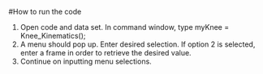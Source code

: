 #How to run the code
1. Open code and data set. In command window, type myKnee = Knee_Kinematics();
2. A menu should pop up. Enter desired selection. If option 2 is selected, enter a frame in order to retrieve the desired value.
3. Continue on inputting menu selections. 
